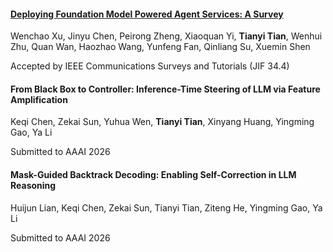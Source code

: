 #### [Deploying Foundation Model Powered Agent Services: A Survey](https://ieeexplore.ieee.org/document/11039635)

Wenchao Xu, Jinyu Chen, Peirong Zheng, Xiaoquan Yi, **Tianyi Tian**, Wenhui Zhu, Quan Wan, Haozhao Wang, Yunfeng Fan, Qinliang Su, Xuemin Shen

Accepted by IEEE Communications Surveys and Tutorials (JIF 34.4)

#### From Black Box to Controller: Inference-Time Steering of LLM via Feature Amplification

Keqi Chen, Zekai Sun, Yuhua Wen, **Tianyi Tian**, Xinyang Huang, Yingming Gao, Ya Li

Submitted to AAAI 2026

#### Mask-Guided Backtrack Decoding: Enabling Self-Correction in LLM Reasoning

Huijun Lian, Keqi Chen, Zekai Sun, Tianyi Tian, Ziteng He, Yingming Gao, Ya Li

Submitted to AAAI 2026
